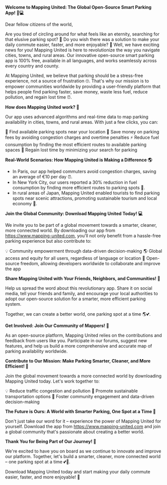 **Welcome to Mapping United: The Global Open-Source Smart Parking App! 🚗💻**

Dear fellow citizens of the world,

Are you tired of circling around for what feels like an eternity, searching for that elusive parking spot? 🤯 Do you wish there was a solution to make your daily commute easier, faster, and more enjoyable? 🚀 Well, we have exciting news for you! Mapping United is here to revolutionize the way you navigate cities, towns, and rural areas. Our innovative open-source smart parking app is 100% free, available in all languages, and works seamlessly across every country and county.

At Mapping United, we believe that parking should be a stress-free experience, not a source of frustration 🙄. That's why our mission is to empower communities worldwide by providing a user-friendly platform that helps people find parking faster, save money, waste less fuel, reduce pollution, and regain lost time ⏰.

**How does Mapping United work? 🤔**

Our app uses advanced algorithms and real-time data to map parking availability in cities, towns, and rural areas. With just a few clicks, you can:

📍 Find available parking spots near your location
💸 Save money on parking fees by avoiding congestion charges and overtime penalties
⚡️ Reduce fuel consumption by finding the most efficient routes to available parking spaces
💪 Regain lost time by minimizing your search for parking

**Real-World Scenarios: How Mapping United is Making a Difference 🌎**

* In Paris, our app helped commuters avoid congestion charges, saving an average of €10 per day ⏰.
* In New York City, our users reported a 30% reduction in fuel consumption by finding more efficient routes to parking spots 🚗.
* In rural areas of Japan, Mapping United enabled tourists to find parking spots near scenic attractions, promoting sustainable tourism and local economy 🌟.

**Join the Global Community: Download Mapping United Today! 💻**

We invite you to be part of a global movement towards a smarter, cleaner, more connected world. By downloading our app from https://www.mapping-united.com, you'll not only benefit from a hassle-free parking experience but also contribute to:

💡 Community empowerment through data-driven decision-making
🌎 Global access and equity for all users, regardless of language or location
👥 Open-source freedom, allowing developers worldwide to collaborate and improve the app

**Share Mapping United with Your Friends, Neighbors, and Communities! 📢**

Help us spread the word about this revolutionary app. Share it on social media, tell your friends and family, and encourage your local authorities to adopt our open-source solution for a smarter, more efficient parking system.

Together, we can create a better world, one parking spot at a time 🌎💕.

**Get Involved: Join Our Community of Mappers! 👥**

As an open-source platform, Mapping United relies on the contributions and feedback from users like you. Participate in our forums, suggest new features, and help us build a more comprehensive and accurate map of parking availability worldwide.

**Contribute to Our Mission: Make Parking Smarter, Cleaner, and More Efficient! 🚀**

Join the global movement towards a more connected world by downloading Mapping United today. Let's work together to:

💡 Reduce traffic congestion and pollution
🌱 Promote sustainable transportation options
🤝 Foster community engagement and data-driven decision-making

**The Future is Ours: A World with Smarter Parking, One Spot at a Time 🌟**

Don't just take our word for it – experience the power of Mapping United for yourself. Download the app from https://www.mapping-united.com and join a global community that's passionate about creating a better world.

**Thank You for Being Part of Our Journey! 🙏**

We're excited to have you on board as we continue to innovate and improve our platform. Together, let's build a smarter, cleaner, more connected world – one parking spot at a time 💕🚗.

Download Mapping United today and start making your daily commute easier, faster, and more enjoyable! 🚀